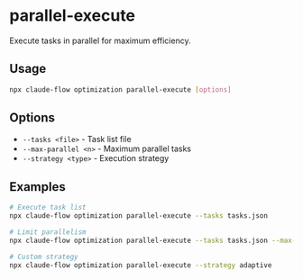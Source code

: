 # parallel-execute

Execute tasks in parallel for maximum efficiency.

## Usage

```bash
npx claude-flow optimization parallel-execute [options]
```

## Options

- `--tasks <file>` - Task list file
- `--max-parallel <n>` - Maximum parallel tasks
- `--strategy <type>` - Execution strategy

## Examples

```bash
# Execute task list
npx claude-flow optimization parallel-execute --tasks tasks.json

# Limit parallelism
npx claude-flow optimization parallel-execute --tasks tasks.json --max-parallel 5

# Custom strategy
npx claude-flow optimization parallel-execute --strategy adaptive
```
